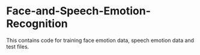 # Face-and-Speech-Emotion-Recognition
This contains code for training face emotion data, speech emotion data and test files.
